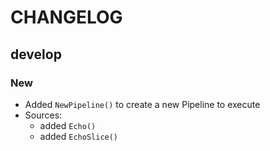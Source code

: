 # CHANGELOG

## develop

### New

* Added `NewPipeline()` to create a new Pipeline to execute
* Sources:
  - added `Echo()`
  - added `EchoSlice()`